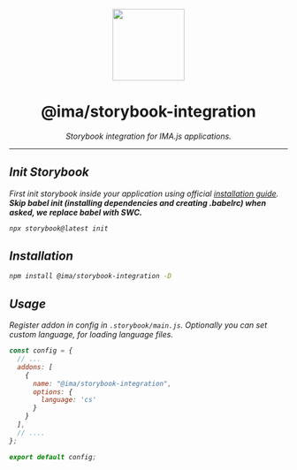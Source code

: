 <p align="center">
  <img height="130" src="https://imajs.io/img/imajs-logo.png">
</p>

<h1 align="center">@ima/storybook-integration</h1>
  <p align="center"><i>Storybook integration for IMA.js applications.
</p>

---

## Init Storybook

First init storybook inside your application using official [installation guide](https://storybook.js.org/docs/react/get-started/install/). **Skip babel init (installing dependencies and creating .babelrc) when asked, we replace babel with SWC.**

```bash
npx storybook@latest init
```

## Installation

```bash
npm install @ima/storybook-integration -D
```

## Usage

Register addon in config in `.storybook/main.js`. Optionally you can set custom language, for loading language files.

```js
const config = {
  // ...
  addons: [
    {
      name: "@ima/storybook-integration",
      options: {
        language: 'cs'
      }
    }
  ],
  // ....
};

export default config;
```
